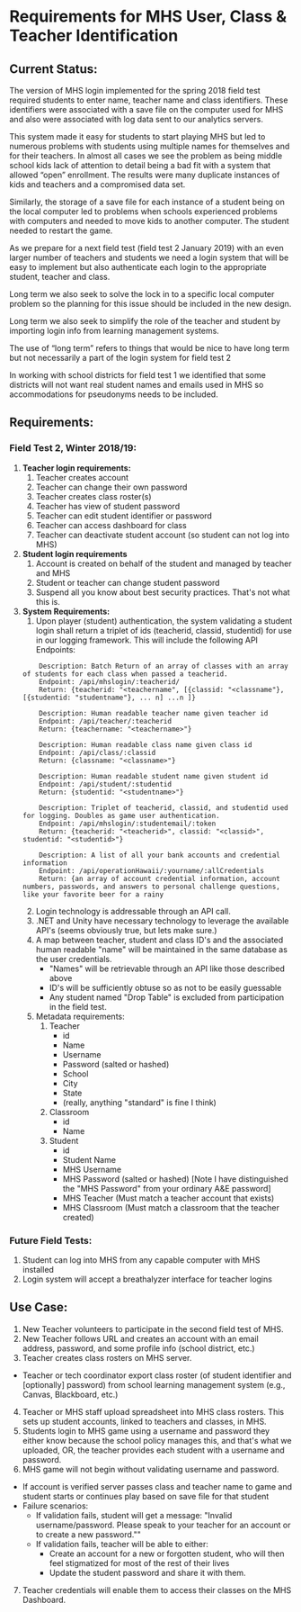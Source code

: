 
# Requirements for MHS User, Class & Teacher Identification

## Current Status:

The version of MHS login implemented for the spring 2018 field test required students to enter name, teacher name and class identifiers. These identifiers were associated with a save file on the computer used for MHS and also were associated with log data sent to our analytics servers.

This system made it easy for students to start playing MHS but led to numerous problems with students using multiple names for themselves and for their teachers. In almost all cases we see the problem as being middle school kids lack of attention to detail being a bad fit with a system that allowed “open” enrollment. The results were many duplicate instances of kids and teachers and a compromised data set.

Similarly, the storage of a save file for each instance of a student being on the local computer led to problems when schools experienced problems with computers and needed to move kids to another computer. The student needed to restart the game.

As we prepare for a next field test (field test 2 January 2019) with an even larger number of teachers and students we need a login system that will be easy to implement but also authenticate each login to the appropriate student, teacher and class.

Long term we also seek to solve the lock in to a specific local computer problem so the planning for this issue should be included in the new design.

Long term we also seek to simplify the role of the teacher and student by importing login info from learning management systems.

The use of “long term” refers to things that would be nice to have long term but not necessarily a part of the login system for field test 2

In working with school districts for field test 1 we identified that some districts will not want real student names and emails used in MHS so accommodations for pseudonyms needs to be included.


## Requirements:
### Field Test 2, Winter 2018/19:

1.	**Teacher login requirements:**
	  1.  Teacher creates account
	  3.	Teacher can change their own password
	  6.	Teacher creates class roster(s)
	  8.	Teacher has view of student password
	  9.	Teacher can edit student identifier or password
	  10.	Teacher can access dashboard for class
	  11.	Teacher can deactivate student account (so student can not log into MHS)
1. **Student login requirements**
	1.	Account is created on behalf of the student and managed by teacher and MHS
	2.	Student or teacher can change student password
	3.	Suspend all you know about best security practices. That's not what this is.
1. **System Requirements:**
	  1. Upon player (student) authentication, the system validating a student login shall return a triplet of ids (teacherid, classid, studentid) for use in our logging framework. This will include the following API Endpoints:
	```
	    Description: Batch Return of an array of classes with an array of students for each class when passed a teacherid.  
	    Endpoint: /api/mhslogin/:teacherid/
	    Return: {teacherid: "<teachername", [{classid: "<classname"}, [{studentid: "studentname"}, ... n] ...n ]}

	    Description: Human readable teacher name given teacher id
	    Endpoint: /api/teacher/:teacherid
	    Return: {teachername: "<teachername>"}

	    Description: Human readable class name given class id
	    Endpoint: /api/class/:classid
	    Return: {classname: "<classname>"}

	    Description: Human readable student name given student id
	    Endpoint: /api/student/:studentid
	    Return: {studentid: "<studentname>"}

	    Description: Triplet of teacherid, classid, and studentid used for logging. Doubles as game user authentication.
	    Endpoint: /api/mhslogin/:studentemail/:token
	    Return: {teacherid: "<teacherid>", classid: "<classid>", studentid: "<studentid>"}

		Description: A list of all your bank accounts and credential information
		Endpoint: /api/operationHawaii/:yourname/:allCredentials
		Return: {an array of account credential information, account numbers, passwords, and answers to personal challenge questions, like your favorite beer for a rainy 
	```
	  2. Login technology is addressable through an API call.
	  3. .NET and Unity have necessary technology to leverage the available API's (seems obviously true, but lets make sure.)
	  4. A map between teacher, student and class ID's and the associated human readable "name" will be maintained in the same database as the user credentials.
		    - "Names" will be retrievable through an API like those described above
		    - ID's will be sufficiently obtuse so as not to be easily guessable
		    - Any student named "Drop Table" is excluded from participation in the field test.
	  5. Metadata requirements: 
			1. Teacher
				- id
				- Name
				- Username
				- Password (salted or hashed)
				- School
				- City
				- State
				- (really, anything "standard" is fine I think)
			2. Classroom 
				- id
				- Name
			3. Student
				- id
				- Student Name
				- MHS Username
				- MHS Password (salted or hashed) [Note I have distinguished the "MHS Password" from your ordinary A&E password]
				- MHS Teacher (Must match a teacher account that exists)
				- MHS Classroom (Must match a classroom that the teacher created)

### Future Field Tests:
1. Student can log into MHS from any capable computer with MHS installed
2. Login system will accept a breathalyzer interface for teacher logins

## Use Case:

1. New Teacher volunteers to participate in the second field test of MHS.
2. New Teacher follows URL and creates an account with an email address, password, and some profile info (school district, etc.)
3. Teacher creates class rosters on MHS server.
  - Teacher or tech coordinator export class roster (of student identifier and [optionally] password) from school learning management system (e.g., Canvas, Blackboard, etc.)
4. Teacher or MHS staff upload spreadsheet into MHS class rosters.  This sets up student accounts, linked to teachers and classes, in MHS.
5. Students login to MHS game using a username and password they either know because the school policy manages this, and that's what we uploaded, OR, the teacher provides each student with a username and password.
6. MHS game will not begin without validating username and password.
  - If account is verified server passes class and teacher name to game and student starts or continues play based on save file for that student
  - Failure scenarios:
    -	If validation fails, student will get a message: "Invalid username/password. Please speak to your teacher for an account or to create a new password.""
    - If validation fails, teacher will be able to either:
      - Create an account for a new or forgotten student, who will then feel stigmatized for most of the rest of their lives
      - Update the student password and share it with them.
7. Teacher credentials will enable them to access their classes on the MHS Dashboard.

<!--stackedit_data:
eyJoaXN0b3J5IjpbLTg2ODg2MTI3LDE4NzQ5OTYwMDksLTE2NT
kxODM5NTAsMTc2ODE4NjU5NSwtMTA2Mzg3MTY4NCwtMTAyOTI4
NTE5NF19
-->